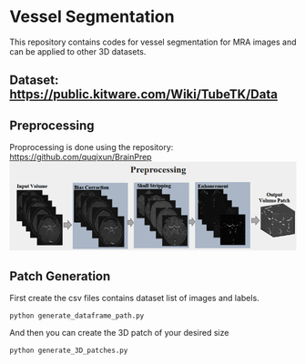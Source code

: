# Vessel Segmentation
This repository contains codes for vessel segmentation for MRA images and can be applied to other 3D datasets.


## Dataset: https://public.kitware.com/Wiki/TubeTK/Data

## Preprocessing

Proprocessing is done using the repository: https://github.com/quqixun/BrainPrep
![Vessel_Segmentation_Preprocessing](./figures/preprocessing.png)

## Patch Generation
First create the csv files contains dataset list of images and labels.
```
python generate_dataframe_path.py
```
And then you can create the 3D patch of your desired size 

```
python generate_3D_patches.py

```
